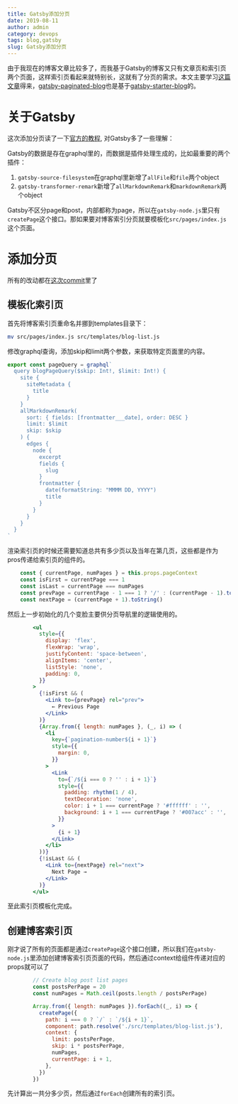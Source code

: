 ```yaml
---
title: Gatsby添加分页
date: 2019-08-11
author: admin
category: devops
tags: blog,gatsby
slug: Gatsby添加分页
---
```


由于我现在的博客文章比较多了，而我基于Gatsby的博客又只有文章页和索引页两个页面，这样索引页看起来就特别长，这就有了分页的需求。本文主要学习[这篇文章](https://nickymeuleman.netlify.com/blog/gatsby-pagination)得来，[gatsby-paginated-blog](https://github.com/NickyMeuleman/gatsby-paginated-blog)也是基于[gatsby-starter-blog](https://github.com/gatsbyjs/gatsby-starter-blog)的。

# 关于Gatsby

这次添加分页读了一下[官方的教程](https://www.gatsbyjs.org/tutorial/), 对Gatsby多了一些理解：



Gatsby的数据是存在graphql里的，而数据是插件处理生成的，比如最重要的两个插件：

1. `gatsby-source-filesystem`在graphql里新增了`allFile`和`file`两个object
2. `gatsby-transformer-remark`新增了`allMarkdownRemark`和`markdownRemark`两个object



Gatsby不区分page和post，内部都称为page，所以在`gatsby-node.js`里只有`createPage`这个接口。那如果要对博客索引分页就要模板化`src/pages/index.js`这个页面。



# 添加分页



所有的改动都在[这次commit](https://github.com/xdays/xdays.me/commit/75368a606fb847b4bfcf35c98f5e19de7041631b)里了 



## 模板化索引页

首先将博客索引页重命名并挪到templates目录下：

```bash
mv src/pages/index.js src/templates/blog-list.js
```

修改graphql查询，添加skip和limit两个参数，来获取特定页面里的内容。

```javascript
export const pageQuery = graphql`
  query blogPageQuery($skip: Int!, $limit: Int!) {
    site {
      siteMetadata {
        title
      }
    }
    allMarkdownRemark(
      sort: { fields: [frontmatter___date], order: DESC }
      limit: $limit
      skip: $skip
    ) {
      edges {
        node {
          excerpt
          fields {
            slug
          }
          frontmatter {
            date(formatString: "MMMM DD, YYYY")
            title
          }
        }
      }
    }
  }
`
```

渲染索引页的时候还需要知道总共有多少页以及当年在第几页，这些都是作为pros传递给索引页的组件的。

```javascript
    const { currentPage, numPages } = this.props.pageContext
    const isFirst = currentPage === 1
    const isLast = currentPage === numPages
    const prevPage = currentPage - 1 === 1 ? '/' : (currentPage - 1).toString()
    const nextPage = (currentPage + 1).toString()
```

然后上一步初始化的几个变脸主要供分页导航里的逻辑使用的。

```jsx
        <ul
          style={{
            display: 'flex',
            flexWrap: 'wrap',
            justifyContent: 'space-between',
            alignItems: 'center',
            listStyle: 'none',
            padding: 0,
          }}
        >
          {!isFirst && (
            <Link to={prevPage} rel="prev">
              ← Previous Page
            </Link>
          )}
          {Array.from({ length: numPages }, (_, i) => (
            <li
              key={`pagination-number${i + 1}`}
              style={{
                margin: 0,
              }}
            >
              <Link
                to={`/${i === 0 ? '' : i + 1}`}
                style={{
                  padding: rhythm(1 / 4),
                  textDecoration: 'none',
                  color: i + 1 === currentPage ? '#ffffff' : '',
                  background: i + 1 === currentPage ? '#007acc' : '',
                }}
              >
                {i + 1}
              </Link>
            </li>
          ))}
          {!isLast && (
            <Link to={nextPage} rel="next">
              Next Page →
            </Link>
          )}
        </ul>
```

至此索引页模板化完成。



## 创建博客索引页

刚才说了所有的页面都是通过`createPage`这个接口创建，所以我们在`gatsby-node.js`里添加创建博客索引页页面的代码，然后通过context给组件传递对应的props就可以了

```javascript
        // Create blog post list pages
        const postsPerPage = 20
        const numPages = Math.ceil(posts.length / postsPerPage)

        Array.from({ length: numPages }).forEach((_, i) => {
          createPage({
            path: i === 0 ? `/` : `/${i + 1}`,
            component: path.resolve('./src/templates/blog-list.js'),
            context: {
              limit: postsPerPage,
              skip: i * postsPerPage,
              numPages,
              currentPage: i + 1,
            },
          })
        })
```

先计算出一共分多少页，然后通过`forEach`创建所有的索引页。